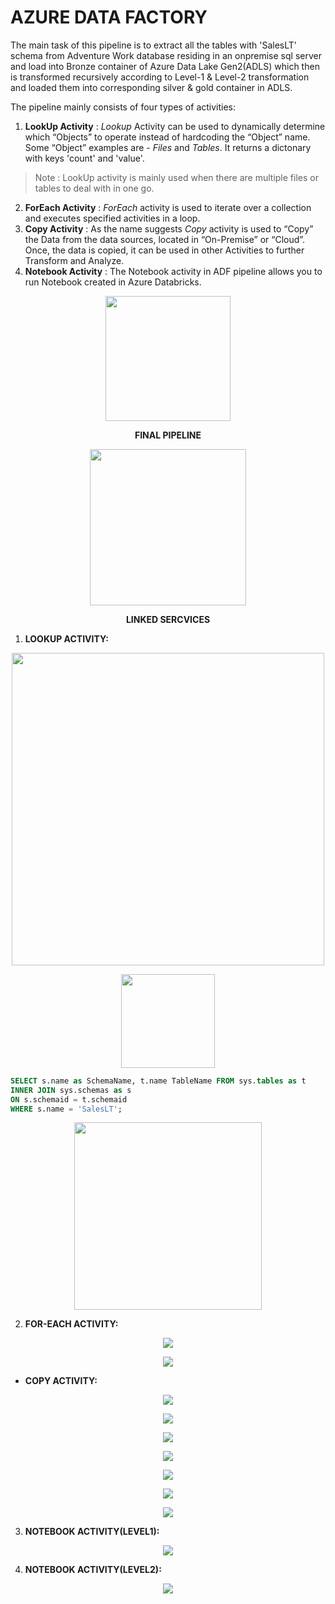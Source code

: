 # AZURE DATA FACTORY

The main task of this pipeline is to extract all the tables with 'SalesLT' schema from Adventure Work database residing in an onpremise sql server and load into Bronze container of Azure Data Lake Gen2(ADLS) which then is transformed recursively according to Level-1 & Level-2 transformation and loaded them into corresponding silver & gold container in ADLS.  
  
The pipeline mainly consists of four types of activities:
1. **LookUp Activity** : _Lookup_ Activity can be used to dynamically determine which “Objects” to operate instead of hardcoding the “Object” name. Some “Object” examples are - *_Files_* and *_Tables_*. It returns a dictonary with keys 'count' and 'value'.

>Note : LookUp activity is mainly used when there are multiple files or tables to deal with in one go.

2. **ForEach Activity** : _ForEach_ activity is used to iterate over a collection and executes specified activities in a loop.
3. **Copy Activity** : As the name suggests _Copy_ activity is used to “Copy” the Data from the data sources, located in “On-Premise” or “Cloud”. Once, the data is copied, it can be used in other Activities to further Transform and Analyze.
4. **Notebook Activity** : The Notebook activity in ADF pipeline allows you to run Notebook created in Azure Databricks.
<p align='center'>
  <img height =  200, src='ADF_ETL_FinalPipleline.png'>
</p>

<p align = 'center'><b>FINAL PIPELINE</b></p>

<p align='center'>
  <img height =  250, src='LinkedServices.png'>
</p>
<p align = 'center'><b>LINKED SERCVICES</b></p>
    
1. **LOOKUP ACTIVITY:**

<p align='center'>
  <img height =  500, src='LookUp Activity/Lookup_Setiitngs.png'>
</p>
<p align='center'>
  <img height =  150, src='LookUp Activity/SQLQuery_SaleasLT_Tables.png'>
</p>

```sql 
SELECT s.name as SchemaName, t.name TableName FROM sys.tables as t
INNER JOIN sys.schemas as s
ON s.schemaid = t.schemaid
WHERE s.name = 'SalesLT';
```
<p align='center'>
  <img height =  300, src='LookUp Activity/LookUp_Activity_Dataset.png'>
</p>

2. **FOR-EACH ACTIVITY:**
<p align='center'>
  <img src='ForEach Activity/ForEach_Settings.png'>
</p>
<p align='center'>
  <img src='ForEach Activity/ForEach_Expression.png'>
</p>

- **COPY ACTIVITY:**
<p align='center'>
  <img src='ForEach Activity/ForEach_CopyActivity_Source.png'>
</p>
<p align='center'>
  <img src='ForEach Activity/ForEach_CopyActivity_Source_Expression.png'>
</p>
<p align='center'>
  <img src='ForEach Activity/ForEach_CopyActivity_Source_Dataset.png'>
</p>
<p align='center'>
  <img src='ForEach Activity/ForEach_CopyActivty_Sink.png'>
</p>
<p align='center'>
  <img src='ForEach Activity/ForEach_CopyActivty_Sink_Dataset.png'>
</p>
<p align='center'>
  <img src='ForEach Activity/ForEach_CopyActivity_Sink_FileExpression.png'>
</p>
<p align='center'>
  <img src='ForEach Activity/ForEach_CopyActivity_Sink_FolderExpression.png'>
</p>

3. **NOTEBOOK ACTIVITY(LEVEL1):**
<p align='center'>
  <img src='Notebook Activity/BronzeToSilver_Level1_TrasformationNotebook.png'>
</p>

4. **NOTEBOOK ACTIVITY(LEVEL2):**
<p align='center'>
  <img src='Notebook Activity/SilverToGold_Level2_Trasnformation_Notebook.png'>
</p>
